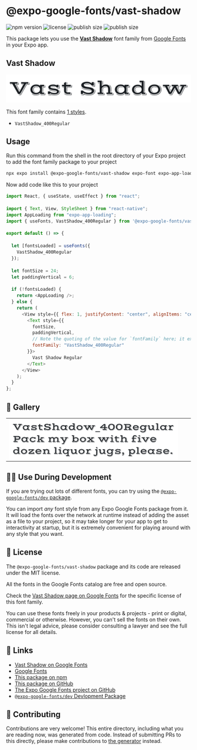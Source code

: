 # @expo-google-fonts/vast-shadow

![npm version](https://flat.badgen.net/npm/v/@expo-google-fonts/vast-shadow)
![license](https://flat.badgen.net/github/license/expo/google-fonts)
![publish size](https://flat.badgen.net/packagephobia/install/@expo-google-fonts/vast-shadow)
![publish size](https://flat.badgen.net/packagephobia/publish/@expo-google-fonts/vast-shadow)

This package lets you use the [**Vast Shadow**](https://fonts.google.com/specimen/Vast+Shadow) font family from [Google Fonts](https://fonts.google.com/) in your Expo app.

## Vast Shadow

![Vast Shadow](./font-family.png)

This font family contains [1 styles](#-gallery).

- `VastShadow_400Regular`

## Usage

Run this command from the shell in the root directory of your Expo project to add the font family package to your project

```sh
npx expo install @expo-google-fonts/vast-shadow expo-font expo-app-loading
```

Now add code like this to your project

```js
import React, { useState, useEffect } from "react";

import { Text, View, StyleSheet } from "react-native";
import AppLoading from "expo-app-loading";
import { useFonts, VastShadow_400Regular } from '@expo-google-fonts/vast-shadow';

export default () => {

  let [fontsLoaded] = useFonts({
    VastShadow_400Regular
  });

  let fontSize = 24;
  let paddingVertical = 6;

  if (!fontsLoaded) {
    return <AppLoading />;
  } else {
    return (
      <View style={{ flex: 1, justifyContent: "center", alignItems: "center" }}>
        <Text style={{
          fontSize,
          paddingVertical,
          // Note the quoting of the value for `fontFamily` here; it expects a string!
          fontFamily: "VastShadow_400Regular"
        }}>
          Vast Shadow Regular
        </Text>
      </View>
    );
  }
};
```

## 🔡 Gallery


||||
|-|-|-|
|![VastShadow_400Regular](./VastShadow_400Regular.ttf.png)||||


## 👩‍💻 Use During Development

If you are trying out lots of different fonts, you can try using the [`@expo-google-fonts/dev` package](https://github.com/expo/google-fonts/tree/master/font-packages/dev#readme).

You can import _any_ font style from any Expo Google Fonts package from it. It will load the fonts over the network at runtime instead of adding the asset as a file to your project, so it may take longer for your app to get to interactivity at startup, but it is extremely convenient for playing around with any style that you want.


## 📖 License

The `@expo-google-fonts/vast-shadow` package and its code are released under the MIT license.

All the fonts in the Google Fonts catalog are free and open source.

Check the [Vast Shadow page on Google Fonts](https://fonts.google.com/specimen/Vast+Shadow) for the specific license of this font family.

You can use these fonts freely in your products & projects - print or digital, commercial or otherwise. However, you can't sell the fonts on their own. This isn't legal advice, please consider consulting a lawyer and see the full license for all details.

## 🔗 Links

- [Vast Shadow on Google Fonts](https://fonts.google.com/specimen/Vast+Shadow)
- [Google Fonts](https://fonts.google.com/)
- [This package on npm](https://www.npmjs.com/package/@expo-google-fonts/vast-shadow)
- [This package on GitHub](https://github.com/expo/google-fonts/tree/master/font-packages/vast-shadow)
- [The Expo Google Fonts project on GitHub](https://github.com/expo/google-fonts)
- [`@expo-google-fonts/dev` Devlopment Package](https://github.com/expo/google-fonts/tree/master/font-packages/dev)

## 🤝 Contributing

Contributions are very welcome! This entire directory, including what you are reading now, was generated from code. Instead of submitting PRs to this directly, please make contributions to [the generator](https://github.com/expo/google-fonts/tree/master/packages/generator) instead.
